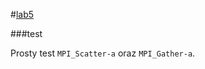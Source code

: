 #[lab5](https://github.com/mmotel/zjp-labs/tree/mastera/lab5)

###test

Prosty test `MPI_Scatter-a` oraz `MPI_Gather-a`.
